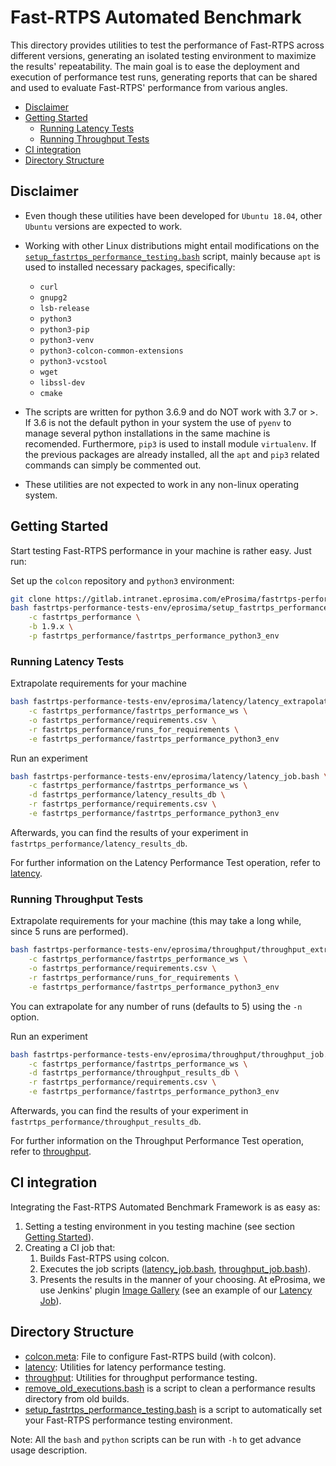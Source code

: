 # Fast-RTPS Automated Benchmark

This directory provides utilities to test the performance of Fast-RTPS across different versions, generating an isolated testing environment to maximize the results' repeatability.
The main goal is to ease the deployment and execution of performance test runs, generating reports that can be shared and used to evaluate Fast-RTPS' performance from various angles.

* [Disclaimer](#disclaimer)
* [Getting Started](#getting-started)
    * [Running Latency Tests](#running-latency-tests)
    * [Running Throughput Tests](#running-throughput-tests)
* [CI integration](#ci-integration)
* [Directory Structure](#directory-structure)

## Disclaimer

* Even though these utilities have been developed for `Ubuntu 18.04`, other `Ubuntu` versions are expected to work.
* Working with other Linux distributions might entail modifications on the [`setup_fastrtps_performance_testing.bash`](setup_fastrtps_performance_testing.bash) script, mainly because `apt` is used to installed necessary packages, specifically:

    * `curl`
    * `gnupg2`
    * `lsb-release`
    * `python3`
    * `python3-pip`
    * `python3-venv`
    * `python3-colcon-common-extensions`
    * `python3-vcstool`
    * `wget`
    * `libssl-dev`
    * `cmake`

* The scripts are written for python 3.6.9 and do NOT work with 3.7 or >. If 3.6 is not the default python in your system the use of `pyenv` to manage several python installations in the same machine is recomended.
    Furthermore, `pip3` is used to install module `virtualenv`.
    If the previous packages are already installed, all the `apt` and `pip3` related commands can simply be commented out.

* These utilities are not expected to work in any non-linux operating system.

## Getting Started

Start testing Fast-RTPS performance in your machine is rather easy. Just run:

Set up the `colcon` repository and `python3` environment:
```bash
git clone https://gitlab.intranet.eprosima.com/eProsima/fastrtps-performance-tests-env.git
bash fastrtps-performance-tests-env/eprosima/setup_fastrtps_performance_testing.bash \
    -c fastrtps_performance \
    -b 1.9.x \
    -p fastrtps_performance/fastrtps_performance_python3_env
```

### Running Latency Tests
Extrapolate requirements for your machine
```bash
bash fastrtps-performance-tests-env/eprosima/latency/latency_extrapolate_requirements.bash \
    -c fastrtps_performance/fastrtps_performance_ws \
    -o fastrtps_performance/requirements.csv \
    -r fastrtps_performance/runs_for_requirements \
    -e fastrtps_performance/fastrtps_performance_python3_env
```

Run an experiment
```bash
bash fastrtps-performance-tests-env/eprosima/latency/latency_job.bash \
    -c fastrtps_performance/fastrtps_performance_ws \
    -d fastrtps_performance/latency_results_db \
    -r fastrtps_performance/requirements.csv \
    -e fastrtps_performance/fastrtps_performance_python3_env
```

Afterwards, you can find the results of your experiment in `fastrtps_performance/latency_results_db`.

For further information on the Latency Performance Test operation, refer to [latency](latency).

### Running Throughput Tests
Extrapolate requirements for your machine (this may take a long while, since 5 runs are performed).
```bash
bash fastrtps-performance-tests-env/eprosima/throughput/throughput_extrapolate_requirements.bash \
    -c fastrtps_performance/fastrtps_performance_ws \
    -o fastrtps_performance/requirements.csv \
    -r fastrtps_performance/runs_for_requirements \
    -e fastrtps_performance/fastrtps_performance_python3_env
```

You can extrapolate for any number of runs (defaults to 5) using the `-n` option.

Run an experiment
```bash
bash fastrtps-performance-tests-env/eprosima/throughput/throughput_job.bash \
    -c fastrtps_performance/fastrtps_performance_ws \
    -d fastrtps_performance/throughput_results_db \
    -r fastrtps_performance/requirements.csv \
    -e fastrtps_performance/fastrtps_performance_python3_env
```

Afterwards, you can find the results of your experiment in `fastrtps_performance/throughput_results_db`.

For further information on the Throughput Performance Test operation, refer to [throughput](throughput).

## CI integration

Integrating the Fast-RTPS Automated Benchmark Framework is as easy as:

1. Setting a testing environment in you testing machine (see section [Getting Started](#getting-started)).
1. Creating a CI job that:
    1. Builds Fast-RTPS using colcon.
    1. Executes the job scripts ([latency_job.bash](latency/latency_job.bash), [throughput_job.bash](throughput/throughput_job.bash)).
    1. Presents the results in the manner of your choosing. At eProsima, we use Jenkins' plugin [Image Gallery](https://plugins.jenkins.io/image-gallery/) (see an example of our [Latency Job](http://jenkins.eprosima.com:8080/view/Performance/job/FastRTPS_latency_performance/80/)).

## Directory Structure

* [colcon.meta](colcon.meta): File to configure Fast-RTPS build (with colcon).
* [latency](latency): Utilities for latency performance testing.
* [throughput](throughput): Utilities for throughput performance testing.
* [remove_old_executions.bash](remove_old_executions.bash) is a script to clean a performance results directory from old builds.
* [setup_fastrtps_performance_testing.bash](setup_fastrtps_performance_testing.bash) is a script to automatically set your Fast-RTPS performance testing environment.

Note: All the `bash` and `python` scripts can be run with `-h` to get advance usage description.
